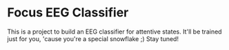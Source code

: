 # Focus EEG Classifier
This is a project to build an EEG classifier for attentive states. It'll be trained just for you, 'cause you're a special snowflake ;) Stay tuned!
